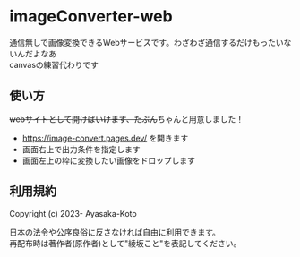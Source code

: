 # imageConverter-web

通信無しで画像変換できるWebサービスです。わざわざ通信するだけもったいないんだよなあ  
canvasの練習代わりです

## 使い方

~~webサイトとして開けばいけます、たぶん~~ちゃんと用意しました！

- https://image-convert.pages.dev/ を開きます
- 画面右上で出力条件を指定します
- 画面左上の枠に変換したい画像をドロップします

## 利用規約

Copyright (c) 2023- Ayasaka-Koto

日本の法令や公序良俗に反さなければ自由に利用できます。  
再配布時は著作者(原作者)として"綾坂こと"を表記してください。
